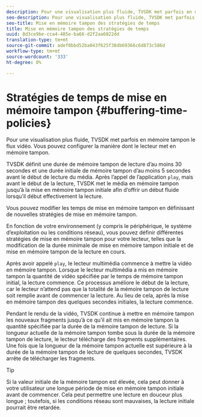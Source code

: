 ```yaml
---
description: Pour une visualisation plus fluide, TVSDK met parfois en mémoire tampon le flux vidéo. Vous pouvez configurer la manière dont le lecteur met en mémoire tampon.
seo-description: Pour une visualisation plus fluide, TVSDK met parfois en mémoire tampon le flux vidéo. Vous pouvez configurer la manière dont le lecteur met en mémoire tampon.
seo-title: Mise en mémoire tampon des stratégies de temps
title: Mise en mémoire tampon des stratégies de temps
uuid: 8d3ce9be-cca4-485e-ba66-d2f2aa6822dd
translation-type: tm+mt
source-git-commit: adef0bbd52ba043f625f38db69366c6d873c586d
workflow-type: tm+mt
source-wordcount: '333'
ht-degree: 0%

---
```



# Stratégies de temps de mise en mémoire tampon {#buffering-time-policies}

Pour une visualisation plus fluide, TVSDK met parfois en mémoire tampon le flux vidéo. Vous pouvez configurer la manière dont le lecteur met en mémoire tampon.

TVSDK définit une durée de mémoire tampon de lecture d’au moins 30 secondes et une durée initiale de mémoire tampon d’au moins 5 secondes avant le début de lecture du média. Après l’appel de l’application `play`, mais avant le début de la lecture, TVSDK met le média en mémoire tampon jusqu’à la mise en mémoire tampon initiale afin d’offrir un début fluide lorsqu’il début effectivement la lecture.

Vous pouvez modifier les temps de mise en mémoire tampon en définissant de nouvelles stratégies de mise en mémoire tampon.

<!--<a id="section_F6EEE15600814A70A57CCBACE20D68BD"></a>-->

En fonction de votre environnement (y compris le périphérique, le système d’exploitation ou les conditions réseau), vous pouvez définir différentes stratégies de mise en mémoire tampon pour votre lecteur, telles que la modification de la durée minimale de mise en mémoire tampon initiale et de mise en mémoire tampon de la lecture en cours.

Après avoir appelé `play`, le lecteur multimédia commence à mettre la vidéo en mémoire tampon. Lorsque le lecteur multimédia a mis en mémoire tampon la quantité de vidéo spécifiée par le temps de mémoire tampon initial, la lecture commence. Ce processus améliore le début de la lecture, car le lecteur n’attend pas que la totalité de la mémoire tampon de lecture soit remplie avant de commencer la lecture. Au lieu de cela, après la mise en mémoire tampon des quelques secondes initiales, la lecture commence.

Pendant le rendu de la vidéo, TVSDK continue à mettre en mémoire tampon les nouveaux fragments jusqu’à ce qu’il ait mis en mémoire tampon la quantité spécifiée par la durée de la mémoire tampon de lecture. Si la longueur actuelle de la mémoire tampon tombe sous la durée de la mémoire tampon de lecture, le lecteur télécharge des fragments supplémentaires. Une fois que la longueur de la mémoire tampon actuelle est supérieure à la durée de la mémoire tampon de lecture de quelques secondes, TVSDK arrête de télécharger les fragments.

>[!TIP]
>
>Si la valeur initiale de la mémoire tampon est élevée, cela peut donner à votre utilisateur une longue période de mise en mémoire tampon initiale avant de commencer. Cela peut permettre une lecture en douceur plus longue ; toutefois, si les conditions réseau sont mauvaises, la lecture initiale pourrait être retardée.

